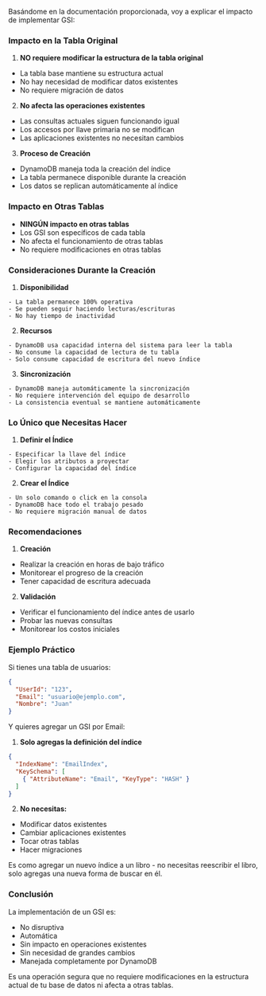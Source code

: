 Basándome en la documentación proporcionada, voy a explicar el impacto de implementar GSI:

### Impacto en la Tabla Original

1. **NO requiere modificar la estructura de la tabla original**
- La tabla base mantiene su estructura actual
- No hay necesidad de modificar datos existentes
- No requiere migración de datos

2. **No afecta las operaciones existentes**
- Las consultas actuales siguen funcionando igual
- Los accesos por llave primaria no se modifican
- Las aplicaciones existentes no necesitan cambios

3. **Proceso de Creación**
- DynamoDB maneja toda la creación del índice
- La tabla permanece disponible durante la creación
- Los datos se replican automáticamente al índice

### Impacto en Otras Tablas
- **NINGÚN impacto en otras tablas**
- Los GSI son específicos de cada tabla
- No afecta el funcionamiento de otras tablas
- No requiere modificaciones en otras tablas

### Consideraciones Durante la Creación

1. **Disponibilidad**
```
- La tabla permanece 100% operativa
- Se pueden seguir haciendo lecturas/escrituras
- No hay tiempo de inactividad
```

2. **Recursos**
```
- DynamoDB usa capacidad interna del sistema para leer la tabla
- No consume la capacidad de lectura de tu tabla
- Solo consume capacidad de escritura del nuevo índice
```

3. **Sincronización**
```
- DynamoDB maneja automáticamente la sincronización
- No requiere intervención del equipo de desarrollo
- La consistencia eventual se mantiene automáticamente
```

### Lo Único que Necesitas Hacer

1. **Definir el Índice**
```
- Especificar la llave del índice
- Elegir los atributos a proyectar
- Configurar la capacidad del índice
```

2. **Crear el Índice**
```
- Un solo comando o click en la consola
- DynamoDB hace todo el trabajo pesado
- No requiere migración manual de datos
```

### Recomendaciones

1. **Creación**
- Realizar la creación en horas de bajo tráfico
- Monitorear el progreso de la creación
- Tener capacidad de escritura adecuada

2. **Validación**
- Verificar el funcionamiento del índice antes de usarlo
- Probar las nuevas consultas
- Monitorear los costos iniciales

### Ejemplo Práctico

Si tienes una tabla de usuarios:
```json
{
  "UserId": "123",
  "Email": "usuario@ejemplo.com",
  "Nombre": "Juan"
}
```

Y quieres agregar un GSI por Email:

1. **Solo agregas la definición del índice**
```json
{
  "IndexName": "EmailIndex",
  "KeySchema": [
    { "AttributeName": "Email", "KeyType": "HASH" }
  ]
}
```

2. **No necesitas:**
- Modificar datos existentes
- Cambiar aplicaciones existentes
- Tocar otras tablas
- Hacer migraciones

Es como agregar un nuevo índice a un libro - no necesitas reescribir el libro, solo agregas una nueva forma de buscar en él.

### Conclusión

La implementación de un GSI es:
- No disruptiva
- Automática
- Sin impacto en operaciones existentes
- Sin necesidad de grandes cambios
- Manejada completamente por DynamoDB

Es una operación segura que no requiere modificaciones en la estructura actual de tu base de datos ni afecta a otras tablas.

